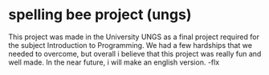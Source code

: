 # spelling bee project (ungs)
This project was made in the University UNGS as a final project required for the subject Introduction to Programming.
We had a few hardships that we needed to overcome, but overall i believe that this project was really fun and well made.
In the near future, i will make an english version.
-flx
